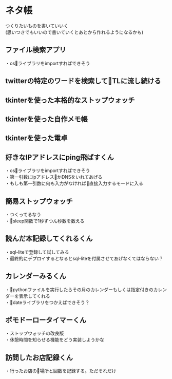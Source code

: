 # ネタ帳
つくりたいものを書いていいく  
(思いつきでもいいので書いていくとあとから作れるようになるかも)

## ファイル検索アプリ
・osライブラリをimportすればできそう  
## twitterの特定のワードを検索してTLに流し続ける

## tkinterを使った本格的なストップウォッチ

## tkinterを使った自作メモ帳

## tkinterを使った電卓

## 好きなIPアドレスにping飛ばすくん
・osライブラリをimportすればできそう  
・第一引数にipアドレスかDNSをいれてあげる  
・もしも第一引数に何も入力がなければ直接入力するモードに入る
## 簡易ストップウォッチ  
・つくってるなう  
・sleep関数で1秒ずつん秒数を数える  
## 読んだ本記録してくれるくん
・sql-liteで登録して試してみる  
・最終的にデプロイするとなるとsql-liteを付属させてあげなくてはならない？
## カレンダーみるくん
・pythonファイルを実行したらその月のカレンダーもしくは指定付きのカレンダーを表示してくれる  
・dateライブラリをつかえばできそう？
## ポモドーロータイマーくん
・ストップウォッチの改良版  
・休憩時間を知らせる機能をどう実装しようかな
## 訪問したお店記録くん
・行ったお店の場所と回数を記録する。ただそれだけ
